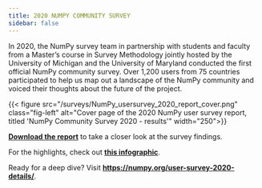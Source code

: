 ```yaml
---
title: 2020 NUMPY COMMUNITY SURVEY
sidebar: false
---
```


In 2020, the NumPy survey team in partnership with students and faculty from a Master’s course in Survey Methodology jointly hosted by the University of Michigan and the University of Maryland conducted the first official NumPy community survey. Over 1,200 users from 75 countries participated to help us map out a landscape of the NumPy community and voiced their thoughts about the future of the project.

{{< figure src="/surveys/NumPy_usersurvey_2020_report_cover.png" class="fig-left" alt="Cover page of the 2020 NumPy user survey report, titled 'NumPy Community Survey 2020 - results'" width="250">}}

**[Download the report](/surveys/NumPy_usersurvey_2020_report.pdf)** to take a closer look at the survey findings.


For the highlights, check out **[this infographic](https://github.com/numpy/numpy-surveys/blob/master/images/2020NumPysurveyresults_community_infographic.pdf)**.

Ready for a deep dive? Visit **https://numpy.org/user-survey-2020-details/**.

